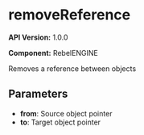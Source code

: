 # removeReference

**API Version:** 1.0.0

**Component:** RebelENGINE

Removes a reference between objects

## Parameters

- **from**: Source object pointer
- **to**: Target object pointer

